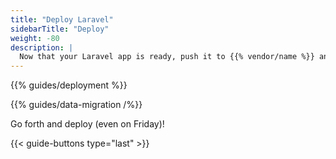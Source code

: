 ```yaml
---
title: "Deploy Laravel"
sidebarTitle: "Deploy"
weight: -80
description: |
  Now that your Laravel app is ready, push it to {{% vendor/name %}} and import your data.
---
```

{{% guides/deployment %}} 

{{% guides/data-migration /%}}

Go forth and deploy (even on Friday)!

{{< guide-buttons type="last" >}}
